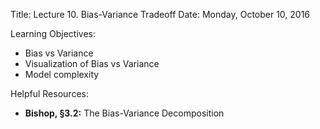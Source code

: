 Title:  Lecture 10. Bias-Variance Tradeoff
Date: Monday, October 10, 2016

Learning Objectives:

* Bias vs Variance
* Visualization of Bias vs Variance
* Model complexity

Helpful Resources:

* **Bishop, §3.2:** The Bias-Variance Decomposition
